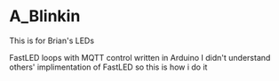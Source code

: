 # A_Blinkin
This is for Brian's LEDs

FastLED loops with MQTT control written in Arduino I didn't understand others' implimentation of FastLED so this is how i do it  
